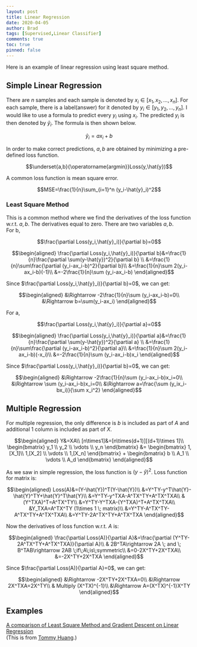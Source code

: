 ```yaml
---
layout: post
title: Linear Regression
date: 2020-04-05
author: Brad
tags: [Supervised,Linear Classifier]
comments: true
toc: true
pinned: false
---
```



Here is an example of linear regression using least square method.
<!-- more -->
## Simple Linear Regression

There are $n$ samples and each sample is denoted by $x_i\in[x_1, x_2, ..., x_n]$. For each sample, there is a label(answer) for it denoted by $y_i\in[y_1, y_2, ..., y_n].$ I would like to use a formula to predict every $y_i$ using $x_i$. The predicted $y_i$ is then denoted by $\hat{y}_i$. The formula is then shown below.

$$\hat{y}_i=ax_i+b$$

In order to make correct predictions, $a,b$ are obtained by minimizing a pre-defined loss function.

$$\underset{a,b}{\operatorname{argmin}}Loss(y,\hat{y})$$

A common loss function is mean square error.

$$MSE=\frac{1}{n}\sum_{i=1}^n (y_i-\hat{y}_i)^2$$

### Least Square Method
This is a common method where we find the derivatives of the loss function w.r.t. $a,b$. The derivatives equal to zero. There are two variables $a,b$.  
For b,

$$\frac{\partial Loss(y_i,\hat{y}_i)}{\partial b}=0$$

$$\begin{aligned}
\frac{\partial Loss(y_i,\hat{y}_i)}{\partial b}&=\frac{1}{n}\frac{\partial \sum(y-\hat{y})^2}{\partial b} \\
&=\frac{1}{n}\sum\frac{\partial (y_i-ax_i-b)^2}{\partial b}\\
&=\frac{1}{n}\sum 2(y_i-ax_i-b)(-1)\\
&=-2\frac{1}{n}\sum (y_i-ax_i-b)
\end{aligned}$$
  
Since $\frac{\partial Loss(y_i,\hat{y}_i)}{\partial b}=0$, we can get:  

$$\begin{aligned}
&\Rightarrow -2\frac{1}{n}\sum (y_i-ax_i-b)=0\\
&\Rightarrow b=\sum(y_i-ax_i)
\end{aligned}$$

For a,

$$\frac{\partial Loss(y_i,\hat{y}_i)}{\partial a}=0$$

$$\begin{aligned}
\frac{\partial Loss(y_i,\hat{y}_i)}{\partial a}&=\frac{1}{n}\frac{\partial \sum(y-\hat{y})^2}{\partial a} \\
&=\frac{1}{n}\sum\frac{\partial (y_i-ax_i-b)^2}{\partial a}\\
&=\frac{1}{n}\sum 2(y_i-ax_i-b)(-x_i)\\
&=-2\frac{1}{n}\sum (y_i-ax_i-b)x_i
\end{aligned}$$
  
Since $\frac{\partial Loss(y_i,\hat{y}_i)}{\partial b}=0$, we can get:  

$$\begin{aligned}
&\Rightarrow -2\frac{1}{n}\sum (y_i-ax_i-b)x_i=0\\
&\Rightarrow \sum (y_i-ax_i-b)x_i=0\\
&\Rightarrow a=\frac{\sum (y_ix_i-bx_i)}{\sum x_i^2}
\end{aligned}$$


## Multiple Regression

For multiple regression, the only difference is $b$ is included as part of $A$ and additional 1 column is included as part of $X$.

$$\begin{aligned}
Y&=XA\\
[n\times1]&=[n\times(d+1)][(d+1)\times 1]\\
    \begin{bmatrix}
    y_1 \\ y_2 \\ \vdots \\ y_n
    \end{bmatrix}
    &=
    \begin{bmatrix}
    1,[X_1]\\ 1,[X_2] \\ \vdots \\ 1,[X_n]
    \end{bmatrix}
    +
    \begin{bmatrix}
    b \\ A_1 \\ \vdots \\ A_d
    \end{bmatrix}
\end{aligned}$$

As we saw in simple regression, the loss function is $(y-\hat{y})^2$. Loss function for matrix is:

$$\begin{aligned}
Loss(A)&=(Y-\hat{Y})^T(Y-\hat{Y})\\
&=Y^TY-y^T\hat{Y}-\hat{Y}^TY+\hat{Y}^T\hat{Y}\\
&=Y^TY-y^TXA-A^TX^TY+A^TX^TXA\\
&(Y^TXA)^T=A^TX^TY\\
&=Y^TY-Y^TXA-(Y^TXA)^T+A^TX^TXA\\
&Y_TXA=A^TX^TY (1\times 1 \; matrix)\\
&=Y^TY-A^TX^TY-A^TX^TY+A^TX^TXA\\
&=Y^TY-2A^TX^TY+A^TX^TXA
\end{aligned}$$

Now the derivatives of loss function w.r.t. $A$ is:

$$\begin{aligned}
\frac{\partial Loss(A)}{\partial A}&=\frac{\partial (Y^TY-2A^TX^TY+A^TX^TXA)}{\partial A}\\
& 2B^TA\rightarrow 2A \; and \; B^TAB\rightarrow 2AB \;if\;A\;is\;symmetric\\
&=0-2X^TY+2X^TXA\\
&=-2X^TY+2X^TXA
\end{aligned}$$

Since $\frac{\partial Loss(A)}{\partial A}=0$, we can get:  

$$\begin{aligned}
&\Rightarrow -2X^TY+2X^TXA=0\\
&\Rightarrow 2X^TXA=2X^TY\\
& Multiply (X^TX)^{-1}\\
&\Rightarrow A=(X^TX)^{-1}X^TY
\end{aligned}$$


## Examples

[A comparison of Least Square Method and Gradient Descent on Linear Regression](../attachments/LinearRegression.py)  
(This is from [Tommy Huang](https://medium.com/@chih.sheng.huang821/%E7%B7%9A%E6%80%A7%E5%9B%9E%E6%AD%B8-linear-regression-3a271a7453e).)
